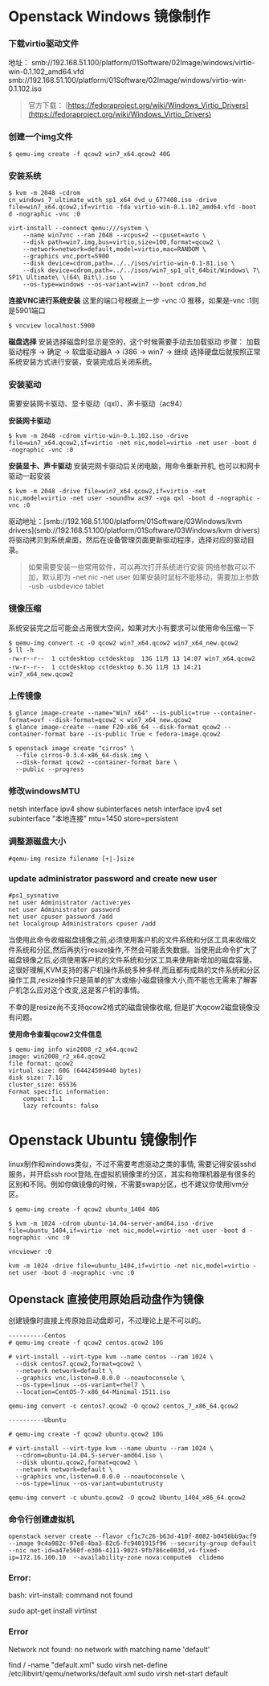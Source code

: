 # Openstack Windows 镜像制作

### 下载virtio驱动文件
地址：
smb://192.168.51.100/platform/01Software/02Image/windows/virtio-win-0.1.102_amd64.vfd
smb://192.168.51.100/platform/01Software/02Image/windows/virtio-win-0.1.102.iso

> 官方下载： [https://fedoraproject.org/wiki/Windows_Virtio_Drivers](https://fedoraproject.org/wiki/Windows_Virtio_Drivers)

### 创建一个img文件
```shell
$ qemu-img create -f qcow2 win7_x64.qcow2 40G
```

### 安装系统

```
$ kvm -m 2048 -cdrom cn_windows_7_ultimate_with_sp1_x64_dvd_u_677408.iso -drive file=win7_x64.qcow2,if=virtio -fda virtio-win-0.1.102_amd64.vfd -boot d -nographic -vnc :0
```

```
virt-install --connect qemu:///system \
    --name win7vnc --ram 2048 --vcpus=2 --cpuset=auto \
    --disk path=win7.img,bus=virtio,size=100,format=qcow2 \
    --network=network=default,model=virtio,mac=RANDOM \
    --graphics vnc,port=5900
    --disk device=cdrom,path=../../isos/virtio-win-0.1-81.iso \
    --disk device=cdrom,path=../../isos/win7_sp1_ult_64bit/Windows\ 7\ SP1\ Ultimate\ \(64\ Bit\).iso \
    --os-type=windows --os-variant=win7 --boot cdrom,hd 
```

**连接VNC进行系统安装**
这里的端口号根据上一步 -vnc :0 推移，如果是-vnc :1则是5901端口
```shell
$ vncview localhost:5900
```

**磁盘选择**
安装选择磁盘时显示是空的，这个时候需要手动去加载驱动
步骤： 加载驱动程序 -> 确定 -> 软盘驱动器A -> i386 -> win7 -> 继续
选择硬盘后就按照正常系统安装方式进行安装，安装完成后关闭系统。

### 安装驱动
需要安装网卡驱动、显卡驱动（qxl）、声卡驱动（ac94）

**安装网卡驱动**
```
$ kvm -m 2048 -cdrom virtio-win-0.1.102.iso -drive file=win7_x64.qcow2,if=virtio -net nic,model=virtio -net user -boot d -nographic -vnc :0
```

**安装显卡、声卡驱动**
安装完网卡驱动后关闭电脑，用命令重新开机, 也可以和网卡驱动一起安装
```
$ kvm -m 2048 -drive file=win7_x64.qcow2,if=virtio -net nic,model=virtio -net user -soundhw ac97 -vga qxl -boot d -nographic -vnc :0
```
驱动地址：[smb://192.168.51.100/platform/01Software/03Windows/kvm drivers](smb://192.168.51.100/platform/01Software/03Windows/kvm drivers)
将驱动拷贝到系统桌面，然后在设备管理页面更新驱动程序，选择对应的驱动目录。

> 如果需要安装一些常用软件，可以再次打开系统进行安装
> 网络参数可以不加，默认即为 -net nic -net user
> 如果安装时鼠标不能移动，需要加上参数 -usb -usbdevice tablet 


### 镜像压缩
系统安装完之后可能会占用很大空间，如果对大小有要求可以使用命令压缩一下
```shell
$ qemu-img convert -c -O qcow2 win7_x64.qcow2 win7_x64_new.qcow2
$ ll -h
-rw-r--r--  1 cctdesktop cctdesktop  13G 11月 13 14:07 win7_x64.qcow2
-rw-r--r--  1 cctdesktop cctdesktop 6.3G 11月 13 14:21 win7_x64_new.qcow2
```

### 上传镜像
```shell
$ glance image-create --name="Win7 x64" --is-public=true --container-format=ovf --disk-format=qcow2 < win7_x64_new.qcow2
$ glance image-create --name F20-x86_64 --disk-format qcow2 --container-format bare --is-public True < fedora-image.qcow2

$ openstack image create "cirros" \
  --file cirros-0.3.4-x86_64-disk.img \
  --disk-format qcow2 --container-format bare \
  --public --progress
```

### 修改windowsMTU
netsh interface ipv4 show subinterfaces 
netsh interface ipv4 set subinterface "本地连接" mtu=1450 store=persistent

### 调整源磁盘大小
```shell
#qemu-img resize filename [+|-]size
```

### update administrator password and create new user 
```
#ps1_sysnative
net user Administrator /active:yes
net user Administrator password
net user cpuser password /add
net localgroup Administrators cpuser /add
```

当使用此命令收缩磁盘镜像之前,必须使用客户机的文件系统和分区工具来收缩文件系统和分区,然后再执行resize操作,不然会可能丢失数据。当使用此命令扩大了磁盘镜像之后,必须使用客户机的文件系统和分区工具来使用新增加的磁盘容量。这很好理解,KVM支持的客户机操作系统多种多样,而且都有成熟的文件系统和分区操作工具,resize操作只是简单的扩大或缩小磁盘镜像大小,而不能也无需来了解客户机怎么应对这个改变,这是客户机的事情。

不幸的是resize尚不支持qcow2格式的磁盘镜像收缩, 但是扩大qcow2磁盘镜像没有问题。

**使用命令查看qcow2文件信息**

```shell
$ qemu-img info win2008_r2_x64.qcow2 
image: win2008_r2_x64.qcow2
file format: qcow2
virtual size: 60G (64424509440 bytes)
disk size: 7.1G
cluster_size: 65536
Format specific information:
    compat: 1.1
    lazy refcounts: false
```


# Openstack Ubuntu 镜像制作

linux制作和windows类似，不过不需要考虑驱动之类的事情, 需要记得安装sshd服务，并开启ssh root登陆,在虚拟机镜像里的分区，其实和物理机器是有很多的区别和不同。例如你做镜像的时候，不需要swap分区，也不建议你使用lvm分区。

```
$ qemu-img create -f qcow2 ubuntu_1404 40G

$ kvm -m 1024 -cdrom ubuntu-14.04-server-amd64.iso -drive file=ubuntu_1404,if=virtio -net nic,model=virtio -net user -boot d -nographic -vnc :0

vncviewer :0

kvm -m 1024 -drive file=ubuntu_1404,if=virtio -net nic,model=virtio -net user -boot d -nographic -vnc :0
```

## Openstack 直接使用原始启动盘作为镜像

创建镜像时直接上传原始启动盘即可，不过理论上是不可以的。


```shell
----------Centos
# qemu-img create -f qcow2 centos.qcow2 10G

# virt-install --virt-type kvm --name centos --ram 1024 \
  --disk centos7.qcow2,format=qcow2 \
  --network network=default \
  --graphics vnc,listen=0.0.0.0 --noautoconsole \
  --os-type=linux --os-variant=rhel7 \
  --location=CentOS-7-x86_64-Minimal-1511.iso

qemu-img convert -c centos7.qcow2 -O qcow2 centos_7_x86_64.qcow2
```

```shell
----------Ubuntu

# qemu-img create -f qcow2 ubuntu.qcow2 10G

# virt-install --virt-type kvm --name ubuntu --ram 1024 \
  --cdrom=ubuntu-14.04.5-server-amd64.iso \
  --disk ubuntu.qcow2,format=qcow2 \
  --network network=default \
  --graphics vnc,listen=0.0.0.0 --noautoconsole \
  --os-type=linux --os-variant=ubuntutrusty

qemu-img convert -c ubuntu.qcow2 -O qcow2 Ubuntu_1404_x86_64.qcow2
```


### 命令行创建虚拟机

```
openstack server create --flavor cf1c7c26-b63d-410f-8082-b0456bb9acf9 --image 9c4a982c-97e8-4ba3-82c6-fc9401915f96 --security-group default --nic net-id=a47e560f-e306-4111-9023-9fb786ce003d,v4-fixed-ip=172.16.100.10  --availability-zone nova:compute6  clidemo 
```


### Error:

bash: virt-install: command not found

sudo apt-get install virtinst



### Error

Network not found: no network with matching name 'default'

find / -name "default.xml"
sudo virsh net-define /etc/libvirt/qemu/networks/default.xml
sudo virsh net-start default



